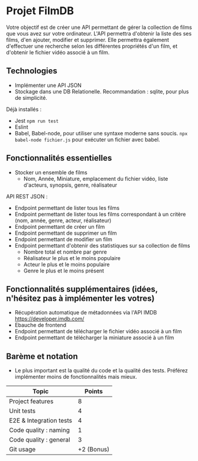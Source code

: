 # Projet FilmDB

Votre objectif est de créer une API permettant de gérer la collection de films que vous avez sur votre ordinateur.
L'API permettra d'obtenir la liste des ses films, d'en ajouter, modifier et supprimer.
Elle permettra également d'effectuer une recherche selon les différentes propriétés d'un film, et d'obtenir le fichier vidéo associé à un film.

## Technologies

* Implémenter une API JSON
* Stockage dans une DB Relationelle. Recommandation : sqlite, pour plus de simplicité.

Déjà installés :
* Jest `npm run test`
* Eslint
* Babel, Babel-node, pour utiliser une syntaxe moderne sans soucis. `npx babel-node fichier.js` pour exécuter un fichier avec babel.

## Fonctionnalités essentielles

* Stocker un ensemble de films
  * Nom, Année, Miniature, emplacement du fichier vidéo, liste d'acteurs, synopsis, genre, réalisateur

API REST JSON :
* Endpoint permettant de lister tous les films
* Endpoint permettant de lister tous les films correspondant à un critère (nom, année, genre, acteur, réalisateur)
* Endpoint permettant de créer un film
* Endpoint permettant de supprimer un film
* Endpoint permettant de modifier un film
* Endpoint permettant d'obtenir des statistiques sur sa collection de films
  * Nombre total et nombre par genre
  * Réalisateur le plus et le moins populaire
  * Acteur le plus et le moins populaire
  * Genre le plus et le moins présent

## Fonctionnalités supplémentaires (idées, n'hésitez pas à implémenter les votres)

* Récupération automatique de métadonnées via l'API IMDB https://developer.imdb.com/
* Ebauche de frontend
* Endpoint permettant de télécharger le fichier vidéo associé à un film
* Endpoint permettant de télécharger la miniature associé à un film

## Barème et notation

* Le plus important est la qualité du code et la qualité des tests. Préférez implémenter moins de fonctionnalités mais mieux.


| Topic                  | Points  |
|------------------------|---------|
| Project features       | 8       |
| Unit tests             | 4       |
| E2E & Integration tests| 4       |
| Code quality : naming  | 1       |
| Code quality : general | 3       |
| Git usage              | +2 (Bonus) |
